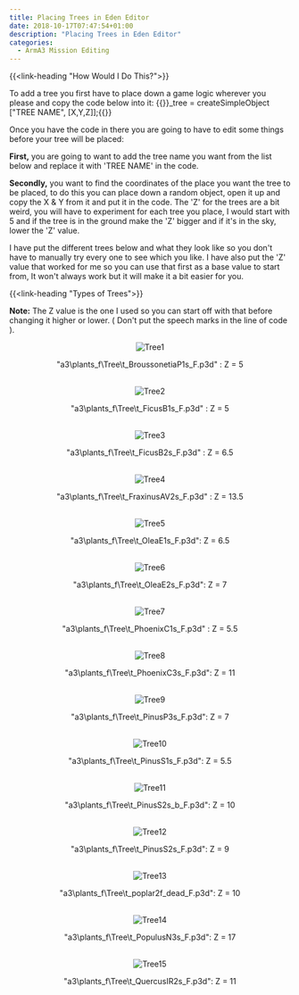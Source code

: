 ```yaml
---
title: Placing Trees in Eden Editor
date: 2018-10-17T07:47:54+01:00
description: "Placing Trees in Eden Editor"
categories:
  - ArmA3 Mission Editing
---
```


{{<link-heading "How Would I Do This?">}}

To add a tree you first have to place down a game logic wherever you please and copy the code below into it:
{{<highlight C>}}_tree = createSimpleObject ["TREE NAME", [X,Y,Z]];{{</highlight>}}

Once you have the code in there you are going to have to edit some things before your tree will be placed:

**First,** you are going to want to add the tree name you want from the list below and replace it with 'TREE NAME' in the code.

**Secondly,** you want to find the coordinates of the place you want the tree to be placed, to do this you can place down a random object, open it up and copy the X & Y from it and put it in the code. The 'Z' for the trees are a bit weird, you will have to experiment for each tree you place, I would start with 5 and if the tree is in the ground make the 'Z' bigger and if it's in the sky, lower the 'Z' value.

I have put the different trees below and what they look like so you don't have to manually try every one to see which you like. I have also put the 'Z' value that worked for me so you can use that first as a base value to start from, It won't always work but it will make it a bit easier for you.

{{<link-heading "Types of Trees">}}

**Note:** The Z value is the one I used so you can start off with that before changing it higher or lower. ( Don't put the speech marks in the line of code ).

<center>

<div class="thumbnail">
  <img src="https://ul.sbond.co/i/log/arma3/trees/tree1.jpg" alt="Tree1"/>
  <p>"a3\plants_f\Tree\t_BroussonetiaP1s_F.p3d" : Z = 5</p>
</div>

<br>

<div class="thumbnail">
  <img src="https://ul.sbond.co/i/log/arma3/trees/tree2.jpg" alt="Tree2"/>
  <p>"a3\plants_f\Tree\t_FicusB1s_F.p3d" : Z = 5</p>
</div>

<br>

<div class="thumbnail">
  <img src="https://ul.sbond.co/i/log/arma3/trees/tree3.jpg" alt="Tree3" />
  <p>"a3\plants_f\Tree\t_FicusB2s_F.p3d" : Z = 6.5</p>
</div>

<br>

<div class="thumbnail">
  <img src="https://ul.sbond.co/i/log/arma3/trees/tree4.jpg" alt="Tree4" />
  <p>"a3\plants_f\Tree\t_FraxinusAV2s_F.p3d" : Z = 13.5</p>
</div>

<br>

<div class="thumbnail">
  <img src="https://ul.sbond.co/i/log/arma3/trees/tree5.jpg" alt="Tree5" />
  <p>"a3\plants_f\Tree\t_OleaE1s_F.p3d": Z = 6.5</p>
</div>

<br>

<div class="thumbnail">
  <img src="https://ul.sbond.co/i/log/arma3/trees/tree6.jpg" alt="Tree6" />
  <p>"a3\plants_f\Tree\t_OleaE2s_F.p3d": Z = 7</p>
</div>

<br>

<div class="thumbnail">
  <img src="https://ul.sbond.co/i/log/arma3/trees/tree7.jpg" alt="Tree7" />
  <p>"a3\plants_f\Tree\t_PhoenixC1s_F.p3d" : Z = 5.5</p>
</div>

<br>

<div class="thumbnail">
  <img src="https://ul.sbond.co/i/log/arma3/trees/tree8.jpg" alt="Tree8" />
  <p>"a3\plants_f\Tree\t_PhoenixC3s_F.p3d": Z = 11</p>
</div>

<br>

<div class="thumbnail">
  <img src="https://ul.sbond.co/i/log/arma3/trees/tree9.jpg" alt="Tree9" />
  <p>"a3\plants_f\Tree\t_PinusP3s_F.p3d": Z = 7</p>
</div>

<br>

<div class="thumbnail">
  <img src="https://ul.sbond.co/i/log/arma3/trees/tree10.jpg" alt="Tree10" />
  <p>"a3\plants_f\Tree\t_PinusS1s_F.p3d": Z = 5.5</p>
</div>

<br>

<div class="thumbnail">
  <img src="https://ul.sbond.co/i/log/arma3/trees/tree11.jpg" alt="Tree11" />
  <p>"a3\plants_f\Tree\t_PinusS2s_b_F.p3d": Z = 10</p>
</div>

<br>

<div class="thumbnail">
  <img src="https://ul.sbond.co/i/log/arma3/trees/tree12.jpg" alt="Tree12" />
  <p>"a3\plants_f\Tree\t_PinusS2s_F.p3d": Z = 9</p>
</div>

<br>

<div class="thumbnail">
  <img src="https://ul.sbond.co/i/log/arma3/trees/tree13.jpg" alt="Tree13" />
  <p>"a3\plants_f\Tree\t_poplar2f_dead_F.p3d": Z = 10</p>
</div>

<br>

<div class="thumbnail">
  <img src="https://ul.sbond.co/i/log/arma3/trees/tree14.jpg" alt="Tree14" />
  <p>"a3\plants_f\Tree\t_PopulusN3s_F.p3d": Z = 17</p>
</div>

<br>

<div class="thumbnail">
  <img src="https://ul.sbond.co/i/log/arma3/trees/tree15.jpg" alt="Tree15" />
  <p>"a3\plants_f\Tree\t_QuercusIR2s_F.p3d": Z = 11</p>
</div>

<br>
</center>
